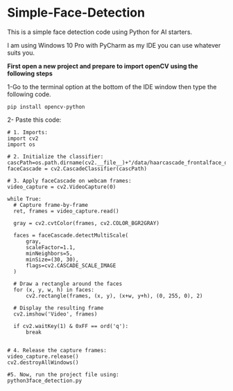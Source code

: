 # Simple-Face-Detection
This is a simple face detection code using Python for AI starters.  
  
I am using Windows 10 Pro with PyCharm as my IDE you can use whatever suits you.  

**First open a new project and prepare to import openCV using the following steps**  

1-Go to the terminal option at the bottom of the IDE window then type the following code.  
 ```
pip install opencv-python

 ```
  
 2- Paste this code:  
  ```
# 1. Imports:
import cv2
import os

# 2. Initialize the classifier:
cascPath=os.path.dirname(cv2.__file__)+"/data/haarcascade_frontalface_default.xml"
faceCascade = cv2.CascadeClassifier(cascPath)

# 3. Apply faceCascade on webcam frames:
video_capture = cv2.VideoCapture(0)

while True:
    # Capture frame-by-frame
    ret, frames = video_capture.read()

    gray = cv2.cvtColor(frames, cv2.COLOR_BGR2GRAY)

    faces = faceCascade.detectMultiScale(
        gray,
        scaleFactor=1.1,
        minNeighbors=5,
        minSize=(30, 30),
        flags=cv2.CASCADE_SCALE_IMAGE
    )

    # Draw a rectangle around the faces
    for (x, y, w, h) in faces:
        cv2.rectangle(frames, (x, y), (x+w, y+h), (0, 255, 0), 2)

    # Display the resulting frame
    cv2.imshow('Video', frames)

    if cv2.waitKey(1) & 0xFF == ord('q'):
        break


# 4. Release the capture frames:
video_capture.release()
cv2.destroyAllWindows()

#5. Now, run the project file using:
python3face_detection.py

 ```
 
 
 
